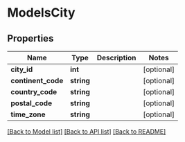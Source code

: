 # ModelsCity

## Properties
Name | Type | Description | Notes
------------ | ------------- | ------------- | -------------
**city_id** | **int** |  | [optional] 
**continent_code** | **string** |  | [optional] 
**country_code** | **string** |  | [optional] 
**postal_code** | **string** |  | [optional] 
**time_zone** | **string** |  | [optional] 

[[Back to Model list]](../README.md#documentation-for-models) [[Back to API list]](../README.md#documentation-for-api-endpoints) [[Back to README]](../README.md)


